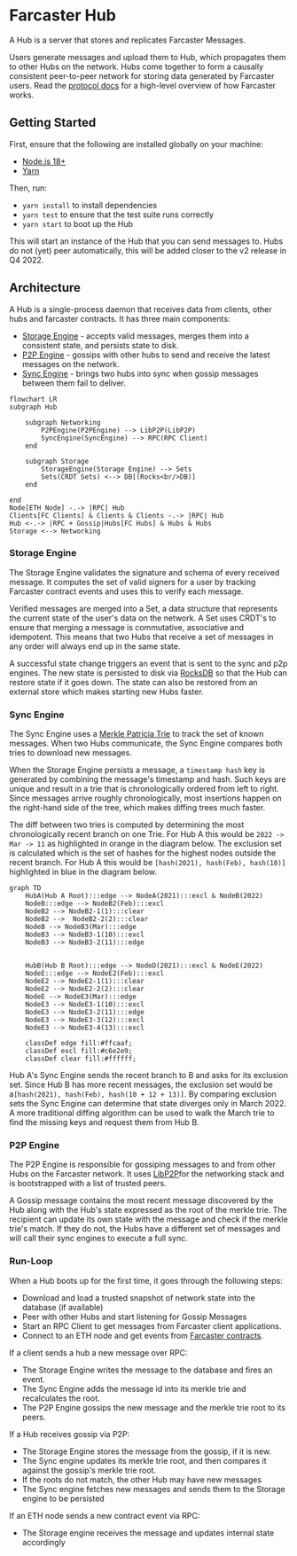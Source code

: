 # Farcaster Hub

A Hub is a server that stores and replicates Farcaster Messages.

Users generate messages and upload them to Hub, which propagates them to other Hubs on the network. Hubs come together to form a causally consistent peer-to-peer network for storing data generated by Farcaster users. Read the [protocol docs](https://github.com/farcasterxyz/protocol) for a high-level overview of how Farcaster works.

## Getting Started

First, ensure that the following are installed globally on your machine:

- [Node.js 18+](https://github.com/nvm-sh/nvm)
- [Yarn](https://classic.yarnpkg.com/lang/en/docs/install)

Then, run:

- `yarn install` to install dependencies
- `yarn test` to ensure that the test suite runs correctly
- `yarn start` to boot up the Hub

This will start an instance of the Hub that you can send messages to. Hubs do not (yet) peer automatically, this will be added closer to the v2 release in Q4 2022.

## Architecture

A Hub is a single-process daemon that receives data from clients, other hubs and farcaster contracts. It has three main components:

- [Storage Engine]() - accepts valid messages, merges them into a consistent state, and persists state to disk.
- [P2P Engine]() - gossips with other hubs to send and receive the latest messages on the network.
- [Sync Engine]() - brings two hubs into sync when gossip messages between them fail to deliver.

```mermaid
flowchart LR
subgraph Hub

    subgraph Networking
        P2PEngine(P2PEngine) --> LibP2P(LibP2P)
        SyncEngine(SyncEngine) --> RPC(RPC Client)
    end

    subgraph Storage
        StorageEngine(Storage Engine) --> Sets
        Sets(CRDT Sets) <--> DB[(Rocks<br/>DB)]
    end

end
Node[ETH Node] -.-> |RPC| Hub
Clients[FC Clients] & Clients & Clients -.-> |RPC| Hub
Hub <-.-> |RPC + Gossip|Hubs[FC Hubs] & Hubs & Hubs
Storage <--> Networking
```

### Storage Engine

The Storage Engine validates the signature and schema of every received message. It computes the set of valid signers for a user by tracking Farcaster contract events and uses this to verify each message.

Verified messages are merged into a Set, a data structure that represents the current state of the user's data on the network. A Set uses CRDT's to ensure that merging a message is commutative, associative and idempotent. This means that two Hubs that receive a set of messages in any order will always end up in the same state.

A successful state change triggers an event that is sent to the sync and p2p engines. The new state is persisted to disk via [RocksDB](https://github.com/facebook/rocksdb) so that the Hub can restore state if it goes down. The state can also be restored from an external store which makes starting new Hubs faster.

### Sync Engine

The Sync Engine uses a [Merkle Patricia Trie](https://ethereum.org/en/developers/docs/data-structures-and-encoding/patricia-merkle-trie/) to track the set of known messages. When two Hubs communicate, the Sync Engine compares both tries to download new messages.

When the Storage Engine persists a message, a `timestamp hash` key is generated by combining the message's timestamp and hash. Such keys are unique and result in a trie that is chronologically ordered from left to right. Since messages arrive roughly chronologically, most insertions happen on the right-hand side of the tree, which makes diffing trees much faster.

The diff between two tries is computed by determining the most chronologically recent branch on one Trie. For Hub A this would be `2022 -> Mar -> 11` as highlighted in orange in the diagram below. The exclusion set is calculated which is the set of hashes for the highest nodes outside the recent branch. For Hub A this would be `[hash(2021), hash(Feb), hash(10)]` highlighted in blue in the diagram below.

```mermaid
graph TD
    HubA(Hub A Root):::edge --> NodeA(2021):::excl & NodeB(2022)
    NodeB:::edge --> NodeB2(Feb):::excl
    NodeB2 --> NodeB2-1(1):::clear
    NodeB2 -->  NodeB2-2(2):::clear
    NodeB --> NodeB3(Mar):::edge
    NodeB3 --> NodeB3-1(10):::excl
    NodeB3 --> NodeB3-2(11):::edge


    HubB(Hub B Root):::edge --> NodeD(2021):::excl & NodeE(2022)
    NodeE:::edge --> NodeE2(Feb):::excl
    NodeE2 --> NodeE2-1(1):::clear
    NodeE2 --> NodeE2-2(2):::clear
    NodeE --> NodeE3(Mar):::edge
    NodeE3 --> NodeE3-1(10):::excl
    NodeE3 --> NodeE3-2(11):::edge
    NodeE3 --> NodeE3-3(12):::excl
    NodeE3 --> NodeE3-4(13):::excl

    classDef edge fill:#ffcaaf;
    classDef excl fill:#c6e2e9;
    classDef clear fill:#ffffff;
```

Hub A's Sync Engine sends the recent branch to B and asks for its exclusion set. Since Hub B has more recent messages, the exclusion set would be a`[hash(2021), hash(Feb), hash(10 + 12 + 13)]`. By comparing exclusion sets the Sync Engine can determine that state diverges only in March 2022. A more traditional diffing algorithm can be used to walk the March trie to find the missing keys and request them from Hub B.

### P2P Engine

The P2P Engine is responsible for gossiping messages to and from other Hubs on the Farcaster network. It uses [LibP2P](https://github.com/libp2p/libp2p)for the networking stack and is bootstrapped with a list of trusted peers.

A Gossip message contains the most recent message discovered by the Hub along with the Hub's state expressed as the root of the merkle trie. The recipient can update its own state with the message and check if the merkle trie's match. If they do not, the Hubs have a different set of messages and will call their sync engines to execute a full sync.

### Run-Loop

When a Hub boots up for the first time, it goes through the following steps:

- Download and load a trusted snapshot of network state into the database (if available)
- Peer with other Hubs and start listening for Gossip Messages
- Start an RPC Client to get messages from Farcaster client applications.
- Connect to an ETH node and get events from [Farcaster contracts](https://github.com/farcasterxyz/contracts).

If a client sends a hub a new message over RPC:

- The Storage Engine writes the message to the database and fires an event.
- The Sync Engine adds the message id into its merkle trie and recalculates the root.
- The P2P Engine gossips the new message and the merkle trie root to its peers.

If a Hub receives gossip via P2P:

- The Storage Engine stores the message from the gossip, if it is new.
- The Sync engine updates its merkle trie root, and then compares it against the gossip's merkle trie root.
- If the roots do not match, the other Hub may have new messages
- The Sync engine fetches new messages and sends them to the Storage engine to be persisted

If an ETH node sends a new contract event via RPC:

- The Storage engine receives the message and updates internal state accordingly
